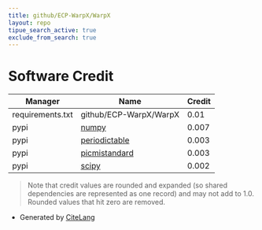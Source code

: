 ```yaml
---
title: github/ECP-WarpX/WarpX
layout: repo
tipue_search_active: true
exclude_from_search: true
---
```

# Software Credit

|Manager|Name|Credit|
|-------|----|------|
|requirements.txt|github/ECP-WarpX/WarpX|0.01|
|pypi|[numpy](https://www.numpy.org)|0.007|
|pypi|[periodictable](https://github.com/pkienzle/periodictable)|0.003|
|pypi|[picmistandard](https://github.com/picmi-standard/picmi)|0.003|
|pypi|[scipy](https://www.scipy.org)|0.002|


> Note that credit values are rounded and expanded (so shared dependencies are represented as one record) and may not add to 1.0. Rounded values that hit zero are removed.


- Generated by [CiteLang](https://github.com/vsoch/citelang)
